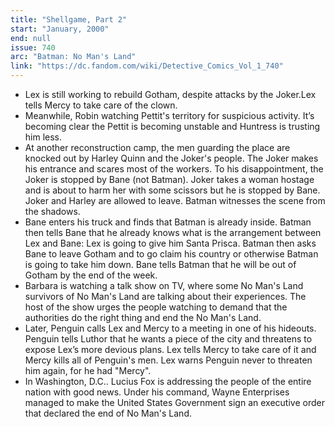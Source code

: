 ```yaml
---
title: "Shellgame, Part 2"
start: "January, 2000"
end: null
issue: 740
arc: "Batman: No Man's Land"
link: "https://dc.fandom.com/wiki/Detective_Comics_Vol_1_740"
---
```


- Lex is still working to rebuild Gotham, despite attacks by the Joker.Lex tells Mercy to take care of the clown.
- Meanwhile, Robin watching Pettit's territory for suspicious activity. It’s becoming clear the Pettit is becoming unstable and Huntress is trusting him less.
- At another reconstruction camp, the men guarding the place are knocked out by Harley Quinn and the Joker's people. The Joker makes his entrance and scares most of the workers. To his disappointment, the Joker is stopped by Bane (not Batman). Joker takes a woman hostage and is about to harm her with some scissors but he is stopped by Bane. Joker and Harley are allowed to leave. Batman witnesses the scene from the shadows.
- Bane enters his truck and finds that Batman is already inside. Batman then tells Bane that he already knows what is the arrangement between Lex and Bane: Lex is going to give him Santa Prisca. Batman then asks Bane to leave Gotham and to go claim his country or otherwise Batman is going to take him down. Bane tells Batman that he will be out of Gotham by the end of the week.
- Barbara is watching a talk show on TV, where some No Man's Land survivors of No Man's Land are talking about their experiences. The host of the show urges the people watching to demand that the authorities do the right thing and end the No Man's Land.
- Later, Penguin calls Lex and Mercy to a meeting in one of his hideouts. Penguin tells Luthor that he wants a piece of the city and threatens to expose Lex’s more devious plans.  Lex tells Mercy to take care of it and Mercy kills all of Penguin's men. Lex warns Penguin never to threaten him again, for he had "Mercy".
- In Washington, D.C.. Lucius Fox is addressing the people of the entire nation with good news. Under his command, Wayne Enterprises managed to make the United States Government sign an executive order that declared the end of No Man's Land.
